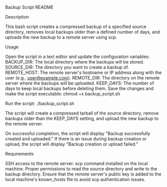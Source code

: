 Backup Script README

Description

This bash script creates a compressed backup of a specified source directory, removes local backups older than a defined number of days, and uploads the new backup to a remote server using scp.

Usage

Open the script in a text editor and update the configuration variables:
BACKUP_DIR: The local directory where the backups will be stored.
SOURCE_DIR: The directory you want to create a backup of.
REMOTE_HOST: The remote server's hostname or IP address along with the user (e.g., user@example.com).
REMOTE_DIR: The directory on the remote server where the backups will be uploaded.
KEEP_DAYS: The number of days to keep local backups before deleting them.
Save the changes and make the script executable:
chmod +x backup_script.sh

Run the script:
./backup_script.sh

The script will create a compressed tarball of the source directory, remove backups older than the KEEP_DAYS setting, and upload the new backup to the remote server.

On successful completion, the script will display "Backup successfully created and uploaded." If there is an issue during backup creation or upload, the script will display "Backup creation or upload failed."

Requirements

SSH access to the remote server.
scp command installed on the local machine.
Proper permissions to read the source directory and write to the backup directory.
Ensure that the remote server's public key is added to the local machine's known_hosts file to avoid scp authentication issues.
